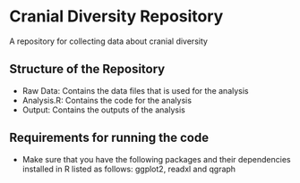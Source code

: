 # Cranial Diversity Repository
A repository for collecting data about cranial diversity

## Structure of the Repository
* Raw Data: Contains the data files that is used for the analysis
* Analysis.R: Contains the code for the analysis
* Output: Contains the outputs of the analysis

## Requirements for running the code
* Make sure that you have the following packages and their dependencies installed in R listed as follows: ggplot2, readxl and qgraph
